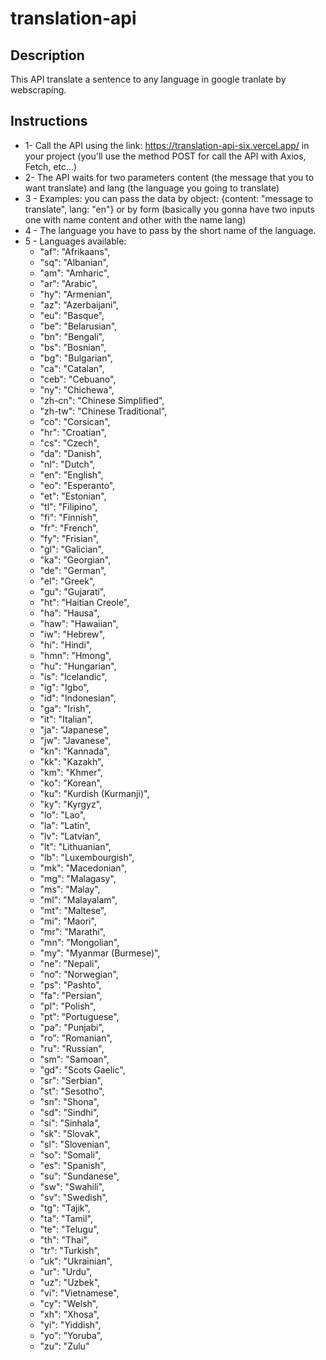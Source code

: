 # translation-api

## Description
This API translate a sentence to any language in google tranlate by webscraping.

## Instructions
* 1- Call the API using the link: https://translation-api-six.vercel.app/ in your project (you'll use the method POST for call the API with Axios, Fetch, etc...)
* 2- The API waits for two parameters content (the message that you to want translate) and lang (the language you going to translate)
* 3 - Examples: you can pass the data by object: {content: "message to translate", lang: "en"}  or by form (basically you gonna have two inputs one with name content and other with the name lang)
* 4 - The language you have to pass by the short name of the language.
* 5 - Languages available:
  * "af": "Afrikaans",
  * "sq": "Albanian",
  * "am": "Amharic",
  * "ar": "Arabic",
  * "hy": "Armenian",
  * "az": "Azerbaijani",
  * "eu": "Basque",
  * "be": "Belarusian",
  * "bn": "Bengali",
  * "bs": "Bosnian",
  * "bg": "Bulgarian",
  * "ca": "Catalan",
  * "ceb": "Cebuano",
  * "ny": "Chichewa",
  * "zh-cn": "Chinese Simplified",
  * "zh-tw": "Chinese Traditional",
  * "co": "Corsican",
  * "hr": "Croatian",
  * "cs": "Czech",
  * "da": "Danish",
  * "nl": "Dutch",
  * "en": "English",
  * "eo": "Esperanto",
  * "et": "Estonian",
  * "tl": "Filipino",
  * "fi": "Finnish",
  * "fr": "French",
  * "fy": "Frisian",
  * "gl": "Galician",
  * "ka": "Georgian",
  * "de": "German",
  * "el": "Greek",
  * "gu": "Gujarati",
  * "ht": "Haitian Creole",
  * "ha": "Hausa",
  * "haw": "Hawaiian",
  * "iw": "Hebrew",
  * "hi": "Hindi",
  * "hmn": "Hmong",
  * "hu": "Hungarian",
  * "is": "Icelandic",
  * "ig": "Igbo",
  * "id": "Indonesian",
  * "ga": "Irish",
  * "it": "Italian",
  * "ja": "Japanese",
  * "jw": "Javanese",
  * "kn": "Kannada",
  * "kk": "Kazakh",
  * "km": "Khmer",
  * "ko": "Korean",
  * "ku": "Kurdish (Kurmanji)",
  * "ky": "Kyrgyz",
  * "lo": "Lao",
  * "la": "Latin",
  * "lv": "Latvian",
  * "lt": "Lithuanian",
  * "lb": "Luxembourgish",
  * "mk": "Macedonian",
  * "mg": "Malagasy",
  * "ms": "Malay",
  * "ml": "Malayalam",
  * "mt": "Maltese",
  * "mi": "Maori",
  * "mr": "Marathi",
  * "mn": "Mongolian",
  * "my": "Myanmar (Burmese)",
  * "ne": "Nepali",
  * "no": "Norwegian",
  * "ps": "Pashto",
  * "fa": "Persian",
  * "pl": "Polish",
  * "pt": "Portuguese",
  * "pa": "Punjabi",
  * "ro": "Romanian",
  * "ru": "Russian",
  * "sm": "Samoan",
  * "gd": "Scots Gaelic",
  * "sr": "Serbian",
  * "st": "Sesotho",
  * "sn": "Shona",
  * "sd": "Sindhi",
  * "si": "Sinhala",
  * "sk": "Slovak",
  * "sl": "Slovenian",
  * "so": "Somali",
  * "es": "Spanish",
  * "su": "Sundanese",
  * "sw": "Swahili",
  * "sv": "Swedish",
  * "tg": "Tajik",
  * "ta": "Tamil",
  * "te": "Telugu",
  * "th": "Thai",
  * "tr": "Turkish",
  * "uk": "Ukrainian",
  * "ur": "Urdu",
  * "uz": "Uzbek",
  * "vi": "Vietnamese",
  * "cy": "Welsh",
  * "xh": "Xhosa",
  * "yi": "Yiddish",
  * "yo": "Yoruba",
  * "zu": "Zulu"
